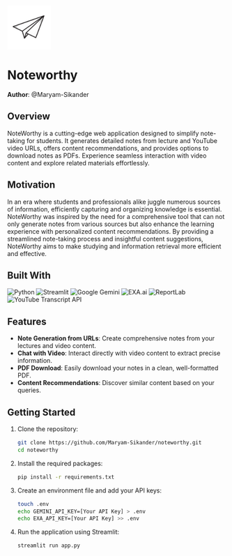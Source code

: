 <img src="img/logo.png" alt="NoteWorthy Logo" width="100" height="100">

# Noteworthy

**Author**: @Maryam-Sikander

## Overview
NoteWorthy is a cutting-edge web application designed to simplify note-taking for students. It generates detailed notes from lecture and YouTube video URLs, offers content recommendations, and provides options to download notes as PDFs. Experience seamless interaction with video content and explore related materials effortlessly.


## Motivation
In an era where students and professionals alike juggle numerous sources of information, efficiently capturing and organizing knowledge is essential. NoteWorthy was inspired by the need for a comprehensive tool that can not only generate notes from various sources but also enhance the learning experience with personalized content recommendations. By providing a streamlined note-taking process and insightful content suggestions, NoteWorthy aims to make studying and information retrieval more efficient and effective.

## Built With
![Python](https://img.shields.io/badge/Python-3776AB?style=for-the-badge&logo=python&logoColor=white)
![Streamlit](https://img.shields.io/badge/Streamlit-FF4B4B?style=for-the-badge&logo=streamlit&logoColor=white)
![Google Gemini](https://img.shields.io/badge/Google%20Gemini-00A1E0?style=for-the-badge&logo=google&logoColor=white)
![EXA.ai](https://img.shields.io/badge/EXA.ai-00A1E0?style=for-the-badge&logo=exa&logoColor=white)
![ReportLab](https://img.shields.io/badge/ReportLab-FFD700?style=for-the-badge&logo=reportlab&logoColor=black)
![YouTube Transcript API](https://img.shields.io/badge/YouTube%20Transcript%20API-FF0000?style=for-the-badge&logo=youtube&logoColor=white)

## Features
- **Note Generation from URLs**: Create comprehensive notes from your lectures and video content.
- **Chat with Video**: Interact directly with video content to extract precise information.
- **PDF Download**: Easily download your notes in a clean, well-formatted PDF.
- **Content Recommendations**: Discover similar content based on your queries.

## Getting Started
1. Clone the repository:
   ```bash
   git clone https://github.com/Maryam-Sikander/noteworthy.git
   cd noteworthy
2. Install the required packages:
   ```bash
   pip install -r requirements.txt
3. Create an environment file and add your API keys:
   ```bash
   touch .env
   echo GEMINI_API_KEY=[Your API Key] > .env
   echo EXA_API_KEY=[Your API Key] >> .env
4. Run the application using Streamlit:
   ```bash
   streamlit run app.py


